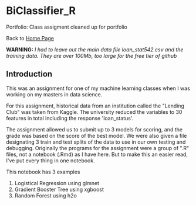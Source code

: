 # BiClassifier_R
Portfolio: Class assigment cleaned up for portfolio

Back to [Home Page](https://jerryfinn.github.io/)

**WARNING:** *I had to leave out the main data file loan_stat542.csv and the training data. They are over 100Mb, too large for the free tier of github*

## Introduction

This was an assignment for one of my machine learning classes when I was working on my masters in data science. 

For this assignment, historical data from an institution called the "Lending Club" was taken from Kaggle. The university reduced the variables to 30 features in total including the response 'loan_status'. 

The assignment allowed us to submit up to 3 models for scoring, and the grade was based on the score of the best model. We were also given a file designating 3 train and test splits of the data to use in our own testing and debugging. Originally the programs for the assignment were a group of ".R" files, not a notebook (.Rmd) as I have here. But to make this an easier read, I've put every thing in one notebook.  

This notebook has 3 examples  
 1. Logistical Regression using glmnet  
 2. Gradient Booster Tree using xgboost  
 3. Random Forest using h2o  

